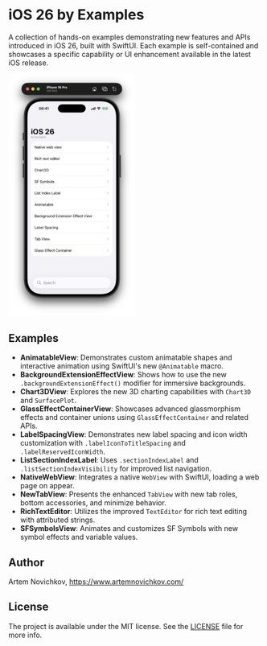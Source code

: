 # iOS 26 by Examples

A collection of hands-on examples demonstrating new features and APIs introduced in iOS 26, built with SwiftUI. Each example is self-contained and showcases a specific capability or UI enhancement available in the latest iOS release.

<img src=".github/preview.png" alt="Preview" width="50%" />

## Examples

- **AnimatableView**: Demonstrates custom animatable shapes and interactive animation using SwiftUI's new `@Animatable` macro.
- **BackgroundExtensionEffectView**: Shows how to use the new `.backgroundExtensionEffect()` modifier for immersive backgrounds.
- **Chart3DView**: Explores the new 3D charting capabilities with `Chart3D` and `SurfacePlot`.
- **GlassEffectContainerView**: Showcases advanced glassmorphism effects and container unions using `GlassEffectContainer` and related APIs.
- **LabelSpacingView**: Demonstrates new label spacing and icon width customization with `.labelIconToTitleSpacing` and `.labelReservedIconWidth`.
- **ListSectionIndexLabel**: Uses `.sectionIndexLabel` and `.listSectionIndexVisibility` for improved list navigation.
- **NativeWebView**: Integrates a native `WebView` with SwiftUI, loading a web page on appear.
- **NewTabView**: Presents the enhanced `TabView` with new tab roles, bottom accessories, and minimize behavior.
- **RichTextEditor**: Utilizes the improved `TextEditor` for rich text editing with attributed strings.
- **SFSymbolsView**: Animates and customizes SF Symbols with new symbol effects and variable values.

## Author

Artem Novichkov, https://www.artemnovichkov.com/

## License

The project is available under the MIT license. See the [LICENSE](./LICENSE) file for more info.